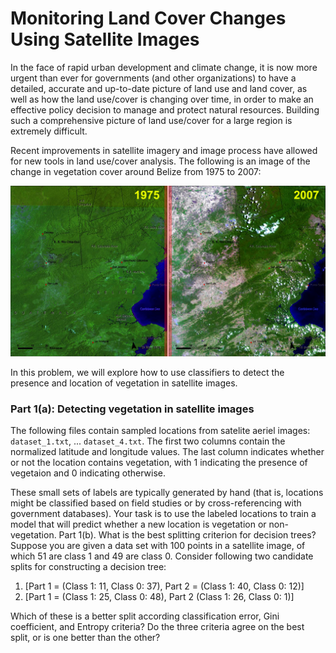 # Monitoring Land Cover Changes Using Satellite Images
In the face of rapid urban development and climate change, it is now more urgent than ever for governments (and other organizations) to have a detailed, accurate and up-to-date picture of land use and land cover, as well as how the land use/cover is changing over time, in order to make an effective policy decision to manage and protect natural resources. Building such a comprehensive picture of land use/cover for a large region is extremely difficult. 

Recent improvements in satellite imagery and image process have allowed for new tools in land use/cover analysis. The following is an image of the change in vegetation cover around Belize from 1975 to 2007:

<img src="sat.jpg">

In this problem, we will explore how to use classifiers to detect the presence and location of vegetation in satellite images.


### Part 1(a): Detecting vegetation in satellite images

The following files contain sampled locations from satelite aeriel images: `dataset_1.txt`, ... `dataset_4.txt`. The first two columns contain the normalized latitude and longitude values. The last column indicates whether or not the location contains vegetation, with 1 indicating the presence of vegetaion and 0 indicating otherwise. 

These small sets of labels are typically generated by hand (that is, locations might be classified based on field studies or by cross-referencing with government databases). Your task is to use the labeled locations to train a model that will predict whether a new location is vegetation or non-vegetation.
Part 1(b). What is the best splitting criterion for decision trees?
Suppose you are given a data set with 100 points in a satellite image, of which 51 are class 1 and 49 are class 0. Consider following two candidate splits for constructing a decision tree: 
1. [Part 1 = (Class 1: 11, Class 0: 37), Part 2 = (Class 1: 40, Class 0: 12)]
2. [Part 1 = (Class 1: 25, Class 0: 48), Part 2 (Class 1: 26, Class 0: 1)]

Which of these is a better split according classification error, Gini coefficient, and Entropy criteria? Do the three criteria agree on the best split, or is one better than the other?
